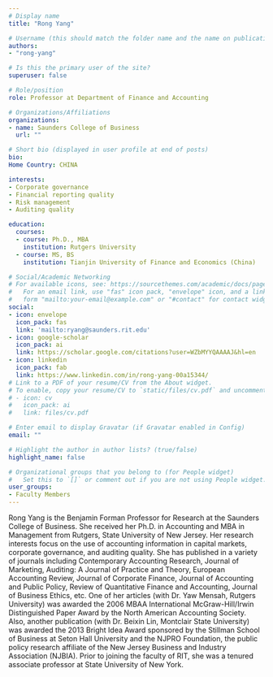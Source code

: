 ```yaml
---
# Display name
title: "Rong Yang"

# Username (this should match the folder name and the name on publications)
authors:
- "rong-yang"

# Is this the primary user of the site?
superuser: false

# Role/position
role: Professor at Department of Finance and Accounting

# Organizations/Affiliations
organizations:
- name: Saunders College of Business
  url: ""

# Short bio (displayed in user profile at end of posts)
bio: 
Home Country: CHINA

interests:
- Corporate governance
- Financial reporting quality
- Risk management
- Auditing quality

education:
  courses:
  - course: Ph.D., MBA
    institution: Rutgers University
  - course: MS, BS
    institution: Tianjin University of Finance and Economics (China)

# Social/Academic Networking
# For available icons, see: https://sourcethemes.com/academic/docs/page-builder/#icons
#   For an email link, use "fas" icon pack, "envelope" icon, and a link in the
#   form "mailto:your-email@example.com" or "#contact" for contact widget.
social:
- icon: envelope
  icon_pack: fas
  link: 'mailto:ryang@saunders.rit.edu'
- icon: google-scholar
  icon_pack: ai
  link: https://scholar.google.com/citations?user=WZbMYYQAAAAJ&hl=en
- icon: linkedin
  icon_pack: fab
  link: https://www.linkedin.com/in/rong-yang-00a15344/
# Link to a PDF of your resume/CV from the About widget.
# To enable, copy your resume/CV to `static/files/cv.pdf` and uncomment the lines below.
# - icon: cv
#   icon_pack: ai
#   link: files/cv.pdf

# Enter email to display Gravatar (if Gravatar enabled in Config)
email: ""

# Highlight the author in author lists? (true/false)
highlight_name: false

# Organizational groups that you belong to (for People widget)
#   Set this to `[]` or comment out if you are not using People widget.
user_groups:
- Faculty Members
---
```


Rong Yang is the Benjamin Forman Professor for Research at the Saunders College of Business. She received her Ph.D. in Accounting and MBA in Management from Rutgers, State University of New Jersey. Her research interests focus on the use of accounting information in capital markets, corporate governance, and auditing quality. She has published in a variety of journals including Contemporary Accounting Research, Journal of Marketing, Auditing: A Journal of Practice and Theory, European Accounting Review, Journal of Corporate Finance, Journal of Accounting and Public Policy, Review of Quantitative Finance and Accounting, Journal of Business Ethics, etc. One of her articles (with Dr. Yaw Mensah, Rutgers University) was awarded the 2006 MBAA International McGraw-Hill/Irwin Distinguished Paper Award by the North American Accounting Society. Also, another publication (with Dr. Beixin Lin, Montclair State University) was awarded the 2013 Bright Idea Award sponsored by the Stillman School of Business at Seton Hall University and the NJPRO Foundation, the public policy research affiliate of the New Jersey Business and Industry Association (NJBIA). Prior to joining the faculty of RIT, she was a tenured associate professor at State University of New York.

